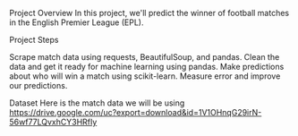 Project Overview In this project, we'll predict the winner of football matches in the English Premier League (EPL).

Project Steps

Scrape match data using requests, BeautifulSoup, and pandas. Clean the data and get it ready for machine learning using pandas. Make predictions about who will win a match using scikit-learn. Measure error and improve our predictions.

Dataset Here is the match data we will be using https://drive.google.com/uc?export=download&id=1V1OHnqG29irN-56wf77LQvxhCY3HRfIy

